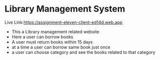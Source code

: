 # Library Management System
Live Link:https://assignment-eleven-client-ed14d.web.app



- This a Library management related website
- Here a user can borrow books
- A user must return books within 15 days
- at a time a user can borrow same book just once
- a user can choose category and see the books related to that category

